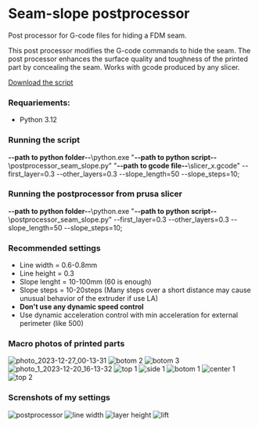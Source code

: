 # Seam-slope postprocessor
Post processor for G-code files for hiding a FDM seam.

This post processor modifies the G-code commands to hide the seam. The post processor enhances the surface quality and toughness of the printed part by concealing the seam.
Works with gcode produced by any slicer.

[Download the script](postprocessor_seam_slope.py)

### Requariements:
- Python 3.12

### Running the script
**--path to python folder--**\python.exe "**--path to python script--**\postprocessor_seam_slope.py" "**--path to gcode file--**\slicer_x.gcode" --first_layer=0.3 --other_layers=0.3 --slope_length=50 --slope_steps=10;

### Running the postprocessor from prusa slicer
**--path to python folder--**\python.exe "**--path to python script--**\postprocessor_seam_slope.py" --first_layer=0.3 --other_layers=0.3 --slope_length=50 --slope_steps=10;

### Recommended settings
- Line width = 0.6-0.8mm
- Line height = 0.3
- Slope lenght = 10-100mm (60 is enough)
- Slope steps = 10-20steps (Many steps over a short distance may cause unusual behavior of the extruder if use LA)
- **Don't use any dynamic speed control**
- Use dynamic acceleration control with min acceleration for external perimeter (like 500)

### Macro photos of printed parts
![photo_2023-12-27_00-13-31](https://github.com/vgdh/seam-slope-postprocessor/assets/15322782/3e670575-2c52-479a-ad1e-e1534dae0c72)
![botom 2](https://github.com/vgdh/seam-hiding-whitepaper/assets/15322782/a429c68b-1711-44fb-9c97-4f046763b9d3)
![botom 3](https://github.com/vgdh/seam-hiding-whitepaper/assets/15322782/f1ebe624-44af-4e7e-a7a7-aa55142d8ca1)
![photo_1_2023-12-20_16-13-32](https://github.com/vgdh/seam-hiding-whitepaper/assets/15322782/e4982fe6-1fb4-4d81-90e3-9ea5f6d95e3b)
![top 1](https://github.com/vgdh/seam-hiding-whitepaper/assets/15322782/fbca6b12-d2ec-416c-ae08-4e37baf869fd)
![side 1](https://github.com/vgdh/seam-hiding-whitepaper/assets/15322782/dd3a2900-39af-4baa-b638-91ef0328c86e)
![botom 1](https://github.com/vgdh/seam-hiding-whitepaper/assets/15322782/a96b0b4b-1658-4c4a-a8d8-b70bbde8845e)
![center 1](https://github.com/vgdh/seam-hiding-whitepaper/assets/15322782/2989402c-cd03-430e-9bf3-4ee902ee383f)
![top 2](https://github.com/vgdh/seam-hiding-whitepaper/assets/15322782/bdfca30b-73c2-4045-b297-a6454080ec01)


### Screnshots of my settings
![postprocessor](https://github.com/vgdh/seam-slope-postprocessor/assets/15322782/950390c4-cd86-4dfc-8f58-d2cd4132007f)
![line width](https://github.com/vgdh/seam-slope-postprocessor/assets/15322782/815964ec-44c0-4854-8aab-6751fbfa1167)
![layer height](https://github.com/vgdh/seam-slope-postprocessor/assets/15322782/832873c5-f7b7-4826-a2d8-89219c82a22b)
![lift](https://github.com/vgdh/seam-slope-postprocessor/assets/15322782/610a1689-aad4-4379-9818-b9a61942c0a3)
